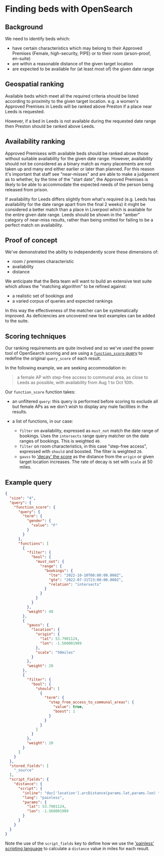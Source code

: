 # Finding beds with OpenSearch

## Background

We need to identify beds which:

- have certain characteristics which may belong to their Approved Premises (Female, high-security, PIPE) or to their room (arson-proof, en-suite)
- are within a reasonable distance of the given target location
- are expected to be available for (at least most of) the given date range

## Geospatial ranking

Available beds which meet all the required criteria should be listed according to proximity to the given target location. e.g. a women's Approved Premises in Leeds will be ranked above Preston if a place near Leeds is requested.

However, if a bed in Leeds is not available during the requested date range then Preston should be ranked above Leeds.

## Availability ranking

Approved Premisess with available beds should be ranked above those without suitable availability for the given date range. However, availability should not be considered as a binary match as many placements are not taken up and many end either earlier or later than planned. For this reason it's important that staff see "near-misses" and are able to make a judgement as to whether, by the time of the "start date", the Approved Premises is likely to be able to accommodate the expected needs of the person being released from prison.

If availability for Leeds differs slightly from what's required (e.g. Leeds has availability for the date range apart from the final 2 weeks) it might be considered a better match than a place in Liverpool which is available for the entire given date range. Leeds should be shown in the "amber" category of near-miss results, rather than being omitted for failing to be a perfect match on availability.

## Proof of concept

We've demonstrated the ability to independently score these dimensions of:

- room / premises characteristic
- availability
- distance

We anticipate that the Beta team will want to build an extensive test suite which allows the "matching algorithm" to be refined against:

- a realistic set of bookings and
- a varied corpus of queries and expected rankings

In this way the effectiveness of the matcher can be systematically improved. As deficiencies are uncovered new test examples can be added to the suite.

## Scoring techniques

Our ranking requirements are quite involved and so we've used the power tool of OpenSearch scoring and are using a [`function_score` query](https://www.elastic.co/guide/en/elasticsearch/reference/8.2/query-dsl-function-score-query.html
) to redefine the original `query_score` of each result.

In the following example, we are seeking accommodation in:

> a female AP with step-free access to communal area, as close to Leeds as possible, with availability from Aug 1 to Oct 10th.

Our `function_score` function takes:

- an unfiltered `query`: this query is performed before scoring to exclude all but female APs as we don't wish to display any male facilities in the results.

- a list of functions, in our case:
  - `filter` on availability, expressed as `must_not` match the date range of bookings. Uses the `intersects` range query matcher on the date ranges of bookings. This is weighted `40`.
  - `filter` on room characteristics, in this case "step-free access", expressed with `should` and boosted. The filter is weighted `20`.
  - `gauss` to ['decay' the score](https://www.elastic.co/guide/en/elasticsearch/reference/8.2/query-dsl-function-score-query.html#function-decay
) as the distance from the `origin` or given target location increases. The rate of decay is set with `scale` at 50 miles.

## Example query

```json
{
  "size": "4",
  "query": {
    "function_score": {
      "query": {
        "term": {
          "gender": {
            "value": "F"
          }
        }
      },
      "functions": [
        {
          "filter": {
            "bool": {
              "must_not": {
                "range": {
                  "bookings": {
                    "lte": "2022-10-10T00:00:00.000Z",
                    "gte": "2022-07-31T23:00:00.000Z",
                    "relation": "intersects"
                  }
                }
              }
            }
          },
          "weight": 40
        },
        {
          "gauss": {
            "location": {
              "origin": {
                "lat": 53.7901124,
                "lon": -1.560001909
              },
              "scale": "50miles"
            }
          },
          "weight": 20
        },
        {
          "filter": {
            "bool": {
              "should": [
                {
                  "term": {
                    "step_free_access_to_communal_areas": {
                      "value": true,
                      "boost": 1
                    }
                  }
                }
              ]
            }
          },
          "weight": 20
        }
      ]
    }
  },
  "stored_fields": [
    "_source"
  ],
  "script_fields": {
    "distance": {
      "script": {
        "inline": "doc['location'].arcDistance(params.lat,params.lon) * 0.00062137",
        "lang": "painless",
        "params": {
          "lat": 53.7901124,
          "lon": -1.560001909
        }
      }
    }
  }
}
```
Note the use of the `script_fields` key to define how we use the ['painless' scripting language](https://www.elastic.co/guide/en/elasticsearch/painless/8.2/painless-walkthrough.html
) to calculate a `distance` value in miles for each result.
